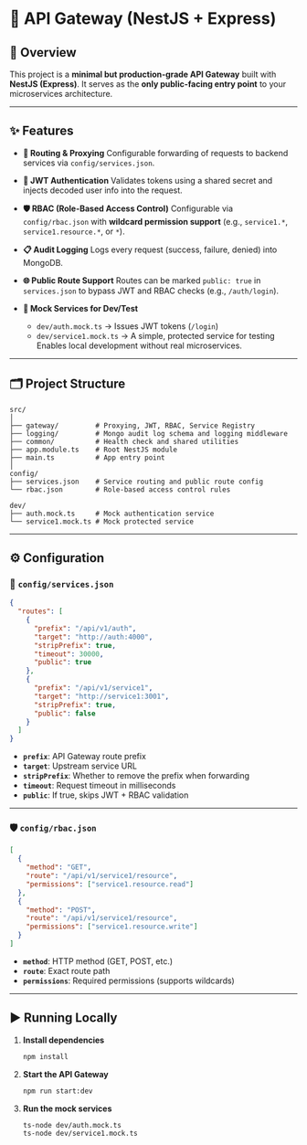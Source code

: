 # 🚀 API Gateway (NestJS + Express)

## 📌 Overview

This project is a **minimal but production-grade API Gateway** built with **NestJS (Express)**.
It serves as the **only public-facing entry point** to your microservices architecture.

---

## ✨ Features

- **🔀 Routing & Proxying**
  Configurable forwarding of requests to backend services via `config/services.json`.

- **🔐 JWT Authentication**
  Validates tokens using a shared secret and injects decoded user info into the request.

- **🛡️ RBAC (Role-Based Access Control)**
  Configurable via `config/rbac.json` with **wildcard permission support** (e.g., `service1.*`, `service1.resource.*`, or `*`).

- **📋 Audit Logging**
  Logs every request (success, failure, denied) into MongoDB.

- **🌐 Public Route Support**
  Routes can be marked `public: true` in `services.json` to bypass JWT and RBAC checks (e.g., `/auth/login`).

- **🧪 Mock Services for Dev/Test**
  - `dev/auth.mock.ts` → Issues JWT tokens (`/login`)
  - `dev/service1.mock.ts` → A simple, protected service for testing
    Enables local development without real microservices.

---

## 🗂️ Project Structure

```
src/
│
├── gateway/         # Proxying, JWT, RBAC, Service Registry
├── logging/         # Mongo audit log schema and logging middleware
├── common/          # Health check and shared utilities
├── app.module.ts    # Root NestJS module
├── main.ts          # App entry point
│
config/
├── services.json    # Service routing and public route config
└── rbac.json        # Role-based access control rules

dev/
├── auth.mock.ts     # Mock authentication service
└── service1.mock.ts # Mock protected service
```

---

## ⚙️ Configuration

### 🔧 `config/services.json`

```json
{
  "routes": [
    {
      "prefix": "/api/v1/auth",
      "target": "http://auth:4000",
      "stripPrefix": true,
      "timeout": 30000,
      "public": true
    },
    {
      "prefix": "/api/v1/service1",
      "target": "http://service1:3001",
      "stripPrefix": true,
      "public": false
    }
  ]
}
```

- **`prefix`**: API Gateway route prefix
- **`target`**: Upstream service URL
- **`stripPrefix`**: Whether to remove the prefix when forwarding
- **`timeout`**: Request timeout in milliseconds
- **`public`**: If true, skips JWT + RBAC validation

---

### 🛡️ `config/rbac.json`

```json
[
  {
    "method": "GET",
    "route": "/api/v1/service1/resource",
    "permissions": ["service1.resource.read"]
  },
  {
    "method": "POST",
    "route": "/api/v1/service1/resource",
    "permissions": ["service1.resource.write"]
  }
]
```

- **`method`**: HTTP method (GET, POST, etc.)
- **`route`**: Exact route path
- **`permissions`**: Required permissions (supports wildcards)

---

## ▶️ Running Locally

1. **Install dependencies**

   ```bash
   npm install
   ```

2. **Start the API Gateway**

   ```bash
   npm run start:dev
   ```

3. **Run the mock services**

   ```bash
   ts-node dev/auth.mock.ts
   ts-node dev/service1.mock.ts
   ```
